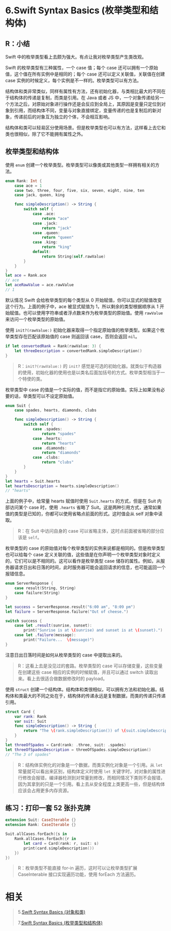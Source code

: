 # 6.Swift Syntax Basics (枚举类型和结构体)

## R：小结

Swift 中的枚举类型看上去颇为强大。有点让我对枚举类型产生类改观。

Swift 的枚举类型有三种属性，一个 case 值；每个 case 还可以拥有一个原始值，这个值在所有实例中是相同的；每个 case 还可以定义关联值，关联值在创建 case 实例的时候定义，每个实例是不一样的。枚举类型可以有方法。

结构体和类非常类似，同样有属性有方法，还有初始化器，与类相比最大的不同在于结构体的传递是复制，而类是引用。在 Java 或者 JS 中，一个对象传递给另一个方法之后，对原始对象进行操作还是会反应到全局上，其原因是变量只定位到对象到引用，而结构体不同，变量与对象直接绑定，变量传递的也是复制后的新对象，传递前后的对象互为独立的个体，不会相互影响。

结构体和类可以轻易区分使用场景。但是枚举类型也可以有方法，这样看上去它和类也很相似，除了它不能拥有属性之外。

## 枚举类型和结构体

使用 `enum` 创建一个枚举类型。枚举类型可以像类或其他类型一样拥有相关的方法。

```swift
enum Rank: Int {
    case ace = 1
    case two, three, four, five, six, seven, eight, nine, ten
    case jack, queen, king

    func simpleDescription() -> String {
        switch self {
            case .ace:
                return "ace"
            case .jack:
                return "jack"
            case .queen:
                return "queen"
            case .king:
                return "king"
            default:
                return String(self.rawValue)
        }
    }
}
let ace = Rank.ace
// ace
let aceRawValue = ace.rawValue
// 1
```

默认情况 Swift 会给枚举类型的每个类型从 0 开始赋值，你可以显式的赋值改变这个行为。上面的例子中，ace 被显式赋值为 1，所以剩余的类型根据顺序从 1 开始赋值。也可以使用字符串或者浮点数来作为枚举类型的原始值。使用 `rawValue` 来访问一个枚举类型的原始值。

使用 `init?(rawValue:)` 初始化器来取得一个指定原始值的枚举类型。如果这个枚举类型存在匹配该原始值的 case 则返回该 case，否则会返回 `nil`。

```swift
if let convertedRank = Rank(rawValue: 3) {
    let threeDescription = convertedRank.simpleDescription()
}
```

> R：`init?(rawValue:)` 的 `init?` 感觉是可选的初始化器。就类似于构造器的使用，初始化器的使用也是以类名后面加括号的方式。枚举类型相当于一个特使的类。

枚举类型中 case 的值是一个实际的值，而不是指它的原始值。实际上如果没有必要的话，举类型可以不设定原始值。

```swift
enum Suit {
    case spades, hearts, diamonds, clubs

    func simpleDescription() -> String {
        switch self {
            case .spades:
                return "spades"
            case .hearts:
                return "hearts"
            case .diamonds:
                return "diamonds"
            case .clubs:
                return "clubs"
        }
    }
}
let hearts = Suit.hearts
let heartsDescription = hearts.simpleDescription()
// "hearts"
```

上面的例子中，给常量 hearts 赋值时使用 `Suit.hearts` 的方式，但是在 Suit 内部访问某个 case 时，使用 `.hearts` 省略了 Suit。这是两种引用方式，通常如果值的类型是已知的，你都可以使用省略点前面的形式。这时值会从 self 对象中读取。

> R：在 Suit 中访问自身的 case 可以省略主体，这时点前面被省略的部分应该是 `self`。

枚举类型的 case 的原始值对每个枚举类型的实例来说都是相同的。但是枚举类型也可以给每个 case 定义关联的值，这些值是在你声明一个枚举类型对象时定义的，它们可以是不相同的。这可以看作是枚举类型 case 储存的属性。例如，从服务器请求日出和日落的时间，此时服务器可能会返回请求的信息，也可能返回一个报错信息。

```swift
enum ServerResponse {
    case result(String, String)
    case failure(String)
}

let success = ServerResponse.result("6:00 am", "8:09 pm")
let failure = ServerResponse.failure("Out of cheese.")

switch success {
    case let .result(sunrise, sunset):
        print("Sunrise is at \(sunrise) and sunset is at \(sunset).")
    case let .failure(message):
        print("Failure...  \(message)")
}
```

注意日出日落时间是如何从枚举类型的 case 中提取出来的。

> R：这看上去是没见过的套路。枚举类型的 case 可以存储变量，这些变量在创建这些 case 相应的实例的时候赋值，并且可以通过 switch 读取出来。看上去很适合做数据修改时的 payload。

使用 `struct` 创建一个结构体。结构体和类很相似，可以拥有方法和初始化器。结构体和类最大的不同之处在于，结构体的传递永远是复制数据，而类的传递只传递引用。

```swift
struct Card {
    var rank: Rank
    var suit: Suit
    func simpleDescription() -> String {
        return "The \(rank.simpleDescription()) of \(suit.simpleDescription())"
    }
}
let threeOfSpades = Card(rank: .three, suit: .spades)
let threeOfSpadesDescription = threeOfSpades.simpleDescription()
// "The 3 of spades"
```

> R：结构体实例化的对象是一个数据，而类实例化对象是一个引用。从 `let` 常量就可以看出来区别，结构体定义时使用 `let` 关键字时，对对象的属性进行修改会报错，编译器检测到对常量到修改，而相同情况下类则不会报错，因为其拿到的只是一个引用。看上去从安全程度上类更高一些，但是结构体应该会占用更多内存资源。

## 练习：打印一套 52 张扑克牌

```swift
extension Suit: CaseIterable {}
extension Rank: CaseIterable {}

Suit.allCases.forEach({s in
    Rank.allCases.forEach({r in
        let card = Card(rank: r, suit: s)
        print(card.simpleDescription())
    })
})
```

> R：枚举类型不能直接 for-in 遍历，这时可以让枚举类型扩展 CaseInterable 接口实现遍历功能，使用 forEach 方法遍历。

# 相关

> 5.[Swift Syntax Basics (对象和类)](<https://github.com/zfanli/notes/blob/master/swift/5.SyntaxBasics(Objects&Classes).md>)
>
> 7.[Swift Syntax Basics (枚举类型和结构体)](<https://github.com/zfanli/notes/blob/master/swift/7.SyntaxBasics(Protocols&Extensions).md>)
